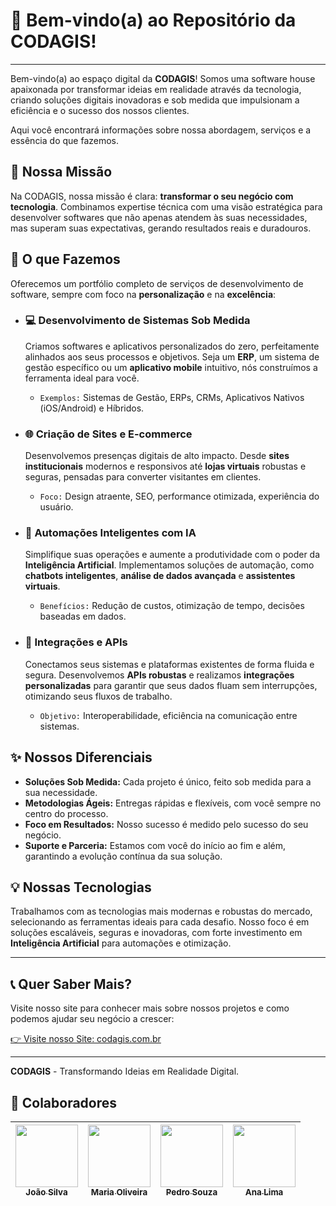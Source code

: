 # 👋 Bem-vindo(a) ao Repositório da CODAGIS!

---

Bem-vindo(a) ao espaço digital da **CODAGIS**! Somos uma software house apaixonada por transformar ideias em realidade através da tecnologia, criando soluções digitais inovadoras e sob medida que impulsionam a eficiência e o sucesso dos nossos clientes.

Aqui você encontrará informações sobre nossa abordagem, serviços e a essência do que fazemos.

## 🚀 Nossa Missão

Na CODAGIS, nossa missão é clara: **transformar o seu negócio com tecnologia**. Combinamos expertise técnica com uma visão estratégica para desenvolver softwares que não apenas atendem às suas necessidades, mas superam suas expectativas, gerando resultados reais e duradouros.

## 🌟 O que Fazemos

Oferecemos um portfólio completo de serviços de desenvolvimento de software, sempre com foco na **personalização** e na **excelência**:

* ### 💻 Desenvolvimento de Sistemas Sob Medida
    Criamos softwares e aplicativos personalizados do zero, perfeitamente alinhados aos seus processos e objetivos. Seja um **ERP**, um sistema de gestão específico ou um **aplicativo mobile** intuitivo, nós construímos a ferramenta ideal para você.
    * `Exemplos:` Sistemas de Gestão, ERPs, CRMs, Aplicativos Nativos (iOS/Android) e Híbridos.

* ### 🌐 Criação de Sites e E-commerce
    Desenvolvemos presenças digitais de alto impacto. Desde **sites institucionais** modernos e responsivos até **lojas virtuais** robustas e seguras, pensadas para converter visitantes em clientes.
    * `Foco:` Design atraente, SEO, performance otimizada, experiência do usuário.

* ### 🤖 Automações Inteligentes com IA
    Simplifique suas operações e aumente a produtividade com o poder da **Inteligência Artificial**. Implementamos soluções de automação, como **chatbots inteligentes**, **análise de dados avançada** e **assistentes virtuais**.
    * `Benefícios:` Redução de custos, otimização de tempo, decisões baseadas em dados.

* ### 🔗 Integrações e APIs
    Conectamos seus sistemas e plataformas existentes de forma fluida e segura. Desenvolvemos **APIs robustas** e realizamos **integrações personalizadas** para garantir que seus dados fluam sem interrupções, otimizando seus fluxos de trabalho.
    * `Objetivo:` Interoperabilidade, eficiência na comunicação entre sistemas.

## ✨ Nossos Diferenciais

* **Soluções Sob Medida:** Cada projeto é único, feito sob medida para a sua necessidade.
* **Metodologias Ágeis:** Entregas rápidas e flexíveis, com você sempre no centro do processo.
* **Foco em Resultados:** Nosso sucesso é medido pelo sucesso do seu negócio.
* **Suporte e Parceria:** Estamos com você do início ao fim e além, garantindo a evolução contínua da sua solução.

## 💡 Nossas Tecnologias

Trabalhamos com as tecnologias mais modernas e robustas do mercado, selecionando as ferramentas ideais para cada desafio. Nosso foco é em soluções escaláveis, seguras e inovadoras, com forte investimento em **Inteligência Artificial** para automações e otimização.

---

## 📞 Quer Saber Mais?

Visite nosso site para conhecer mais sobre nossos projetos e como podemos ajudar seu negócio a crescer:

[👉 Visite nosso Site: codagis.com.br](https://codagis.com.br)

---

**CODAGIS** - Transformando Ideias em Realidade Digital.

## 👥 Colaboradores

| [<img src="https://github.com/joaosilva.png" width="100px;"/><br /><sub><b>João Silva</b></sub>](https://github.com/joaosilva) | [<img src="https://github.com/mariaoliveira.png" width="100px;"/><br /><sub><b>Maria Oliveira</b></sub>](https://github.com/mariaoliveira) | [<img src="https://github.com/pedrosouza.png" width="100px;"/><br /><sub><b>Pedro Souza</b></sub>](https://github.com/pedrosouza) | [<img src="https://github.com/analima.png" width="100px;"/><br /><sub><b>Ana Lima</b></sub>](https://github.com/analima) |
| :---: | :---: | :---: | :---: |

